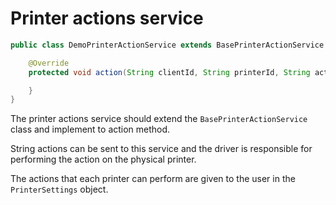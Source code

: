 # Printer actions service

```java
public class DemoPrinterActionService extends BasePrinterActionService {

    @Override
    protected void action(String clientId, String printerId, String action) {

    }
}

```
The printer actions service should extend the `BasePrinterActionService` class and implement to action method.

String actions can be sent to this service and the driver is responsible for performing the action on the physical printer.

The actions that each printer can perform are given to the user in the `PrinterSettings` object.